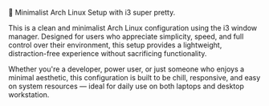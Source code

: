  🐧  Minimalist Arch Linux Setup with i3 super pretty.

This is a clean and minimalist Arch Linux configuration using the i3 window manager. Designed for users who appreciate simplicity, speed, 
and full control over their environment, this setup provides a lightweight, distraction-free experience without sacrificing functionality.

Whether you're a developer, power user, or just someone who enjoys a minimal aesthetic, this configuration is built to be chill, 
responsive, and easy on system resources — ideal for daily use on both laptops and desktop workstation.

